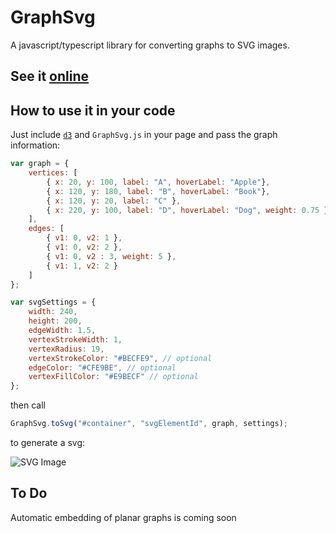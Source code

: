 # GraphSvg
A javascript/typescript library for converting graphs to SVG images.

## See it [online](http://reza1024.github.io/GraphSvg/)

## How to use it in your code
Just include [`d3`](http://d3js.org/d3.v3.min.js) and `GraphSvg.js` in your page and pass the graph information:

``` javascript
var graph = {
	vertices: [
		{ x: 20, y: 100, label: "A", hoverLabel: "Apple"},
		{ x: 120, y: 180, label: "B", hoverLabel: "Book"},
		{ x: 120, y: 20, label: "C" },
		{ x: 220, y: 100, label: "D", hoverLabel: "Dog", weight: 0.75 }
	],
	edges: [
		{ v1: 0, v2: 1 },
		{ v1: 0, v2: 2 },
		{ v1: 0, v2 : 3, weight: 5 },
		{ v1: 1, v2: 2 }
	]
};

var svgSettings = {
	width: 240,
	height: 200,
	edgeWidth: 1.5,
	vertexStrokeWidth: 1,
	vertexRadius: 19,
	vertexStrokeColor: "#BECFE9", // optional
	edgeColor: "#CFE9BE", // optional
	vertexFillColor: "#E9BECF" // optional
};
```
then call
``` javascript
GraphSvg.toSvg("#container", "svgElementId", graph, settings);
```

to generate a svg:

![SVG Image](https://reza1024.github.io/GraphSvg/GraphSvg.svg)

## To Do
Automatic embedding of planar graphs is coming soon
